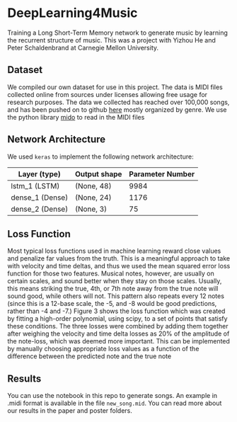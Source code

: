 # DeepLearning4Music

Training a Long Short-Term Memory network to generate music by learning the recurrent structure of music. This was a project with Yizhou He and Peter Schaldenbrand at Carnegie Mellon University.

## Dataset
We compiled our own dataset for use in this project. The data is MIDI files collected online from sources under licenses allowing free usage for research purposes.
The data we collected has reached over 100,000 songs, and has been pushed on to github [here](https://github.com/hsnee/DeepLearning4Music/tree/master/data) mostly organized by genre. We use the python library [mido](https://mido.readthedocs.io/en/latest/index.html) to read in the MIDI files

## Network Architecture

We used `keras` to implement the following network architecture:



Layer (type)   | Output shape                           | Parameter Number
------- | ------------------------------------- | --------
lstm_1 (LSTM)  | (None, 48)           | 9984
dense_1 (Dense) | (None, 24)   | 1176
dense_2 (Dense)   | (None, 3)      | 75

## Loss Function
Most typical loss functions used in machine learning reward close values and penalize far values from the truth. This is a meaningful approach to take with velocity and time deltas, and thus we used the mean squared error loss function for those two features. Musical notes, however, are usually on certain scales, and sound better when they stay on those scales. Usually, this means striking the true, 4th, or 7th note away from the true note will sound good, while others will not. This pattern also repeats every 12 notes (since this is a 12-base scale, the -5, and -8 would be good predictions, rather than -4 and -7.) Figure 3 shows the loss function which was created by fitting a high-order polynomial, using scipy, to a set of points that satisfy these conditions. The three losses were combined by adding them together after weighing the velocity and time delta losses as 20% of the amplitude of the note-loss, which was deemed more important. This can be implemented by manually choosing appropriate loss values as a function of the difference between the predicted note and the true note

## Results
You can use the notebook in this repo to generate songs. An example in .midi format is available in the file `new_song.mid`. You can read more about our results in the paper and poster folders. 

